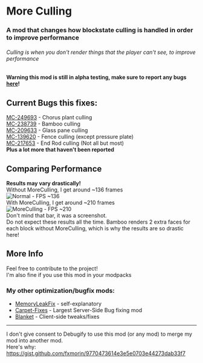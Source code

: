# More Culling  
### A mod that changes how blockstate culling is handled in order to improve performance  
###### Culling is when you don't render things that the player can't see, to improve performance
  
**Warning this mod is still in alpha testing, make sure to report any bugs [here](https://github.com/fxmorin/moreculling/issues)!**  
  
## Current Bugs this fixes:  
[MC-249693](https://bugs.mojang.com/browse/MC-249693) - Chorus plant culling  
[MC-238739](https://bugs.mojang.com/browse/MC-238739) - Bamboo culling  
[MC-209633](https://bugs.mojang.com/browse/MC-209633) - Glass pane culling  
[MC-139620](https://bugs.mojang.com/browse/MC-139620) - Fence culling (except pressure plate)  
[MC-217653](https://bugs.mojang.com/browse/MC-217653) - End Rod culling (Not all but most)  
**Plus a lot more that haven't been reported**  

## Comparing Performance  
**Results may vary drastically!**  
Without MoreCulling, I get around ~136 frames  
![Normal - FPS ~136](https://github.com/fxmorin/MoreCulling/blob/master/images/normally.png)  
With MoreCulling, I get around ~210 frames  
![MoreCulling - FPS ~210](https://github.com/fxmorin/MoreCulling/blob/master/images/moreculling.png)  
Don't mind that bar, it was a screenshot.  
Do not expect these results all the time. Bamboo renders 2 extra faces for each block without MoreCulling, which is why the results are so drastic here!  
  
## More Info    
Feel free to contribute to the project!  
I'm also fine if you use this mod in your modpacks  

### My other optimization/bugfix mods:  
* [MemoryLeakFix](https://github.com/fxmorin/memoryLeakFix) - self-explanatory
* [Carpet-Fixes](https://github.com/fxmorin/carpet-fixes) - Largest Server-Side Bug fixing mod  
* [Blanket](https://github.com/BlanketMC/blanket-client-tweaks) - Client-side tweaks/fixes  

---
  
I don't give consent to Debugify to use this mod (or any mod) to merge my mod into another mod.  
Here's why: https://gist.github.com/fxmorin/9770473614e3e5e0703e44273dab33f7  
